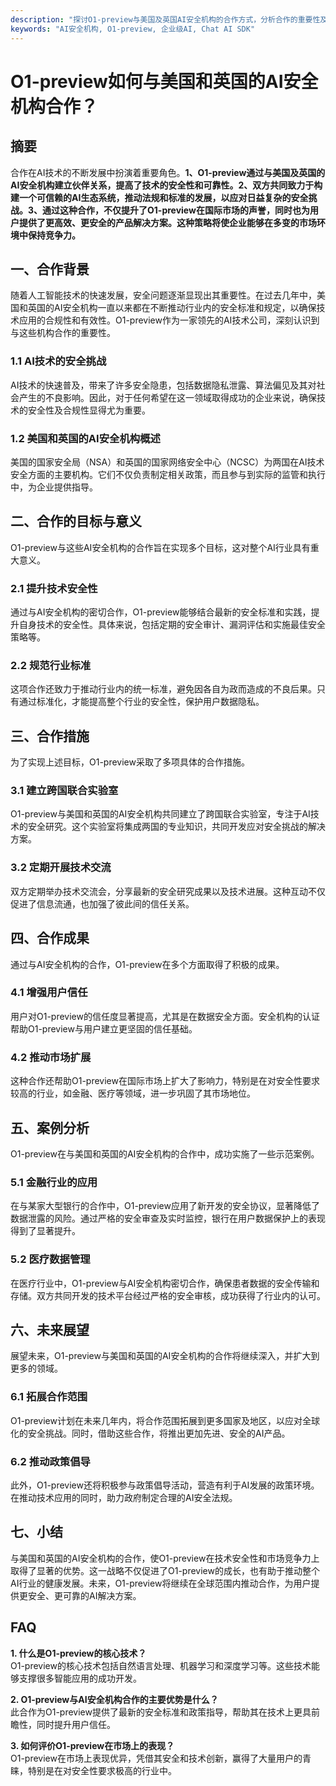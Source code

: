 ```yaml
---
description: "探讨O1-preview与美国及英国AI安全机构的合作方式，分析合作的重要性及其对AI领域的影响。"
keywords: "AI安全机构, O1-preview, 企业级AI, Chat AI SDK"
---
```

# O1-preview如何与美国和英国的AI安全机构合作？  

## 摘要 
合作在AI技术的不断发展中扮演着重要角色。**1、O1-preview通过与美国及英国的AI安全机构建立伙伴关系，提高了技术的安全性和可靠性。2、双方共同致力于构建一个可信赖的AI生态系统，推动法规和标准的发展，以应对日益复杂的安全挑战。3、通过这种合作，不仅提升了O1-preview在国际市场的声誉，同时也为用户提供了更高效、更安全的产品解决方案。这种策略将使企业能够在多变的市场环境中保持竞争力。**

## 一、合作背景
随着人工智能技术的快速发展，安全问题逐渐显现出其重要性。在过去几年中，美国和英国的AI安全机构一直以来都在不断推动行业内的安全标准和规定，以确保技术应用的合规性和有效性。O1-preview作为一家领先的AI技术公司，深刻认识到与这些机构合作的重要性。

### 1.1 AI技术的安全挑战
AI技术的快速普及，带来了许多安全隐患，包括数据隐私泄露、算法偏见及其对社会产生的不良影响。因此，对于任何希望在这一领域取得成功的企业来说，确保技术的安全性及合规性显得尤为重要。

### 1.2 美国和英国的AI安全机构概述
美国的国家安全局（NSA）和英国的国家网络安全中心（NCSC）为两国在AI技术安全方面的主要机构。它们不仅负责制定相关政策，而且参与到实际的监管和执行中，为企业提供指导。

## 二、合作的目标与意义
O1-preview与这些AI安全机构的合作旨在实现多个目标，这对整个AI行业具有重大意义。

### 2.1 提升技术安全性
通过与AI安全机构的密切合作，O1-preview能够结合最新的安全标准和实践，提升自身技术的安全性。具体来说，包括定期的安全审计、漏洞评估和实施最佳安全策略等。

### 2.2 规范行业标准
这项合作还致力于推动行业内的统一标准，避免因各自为政而造成的不良后果。只有通过标准化，才能提高整个行业的安全性，保护用户数据隐私。

## 三、合作措施
为了实现上述目标，O1-preview采取了多项具体的合作措施。

### 3.1 建立跨国联合实验室
O1-preview与美国和英国的AI安全机构共同建立了跨国联合实验室，专注于AI技术的安全研究。这个实验室将集成两国的专业知识，共同开发应对安全挑战的解决方案。

### 3.2 定期开展技术交流
双方定期举办技术交流会，分享最新的安全研究成果以及技术进展。这种互动不仅促进了信息流通，也加强了彼此间的信任关系。

## 四、合作成果
通过与AI安全机构的合作，O1-preview在多个方面取得了积极的成果。

### 4.1 增强用户信任
用户对O1-preview的信任度显著提高，尤其是在数据安全方面。安全机构的认证帮助O1-preview与用户建立更坚固的信任基础。

### 4.2 推动市场扩展
这种合作还帮助O1-preview在国际市场上扩大了影响力，特别是在对安全性要求较高的行业，如金融、医疗等领域，进一步巩固了其市场地位。

## 五、案例分析
O1-preview在与美国和英国的AI安全机构的合作中，成功实施了一些示范案例。

### 5.1 金融行业的应用
在与某家大型银行的合作中，O1-preview应用了新开发的安全协议，显著降低了数据泄露的风险。通过严格的安全审查及实时监控，银行在用户数据保护上的表现得到了显著提升。

### 5.2 医疗数据管理
在医疗行业中，O1-preview与AI安全机构密切合作，确保患者数据的安全传输和存储。双方共同开发的技术平台经过严格的安全审核，成功获得了行业内的认可。

## 六、未来展望
展望未来，O1-preview与美国和英国的AI安全机构的合作将继续深入，并扩大到更多的领域。

### 6.1 拓展合作范围
O1-preview计划在未来几年内，将合作范围拓展到更多国家及地区，以应对全球化的安全挑战。同时，借助这些合作，将推出更加先进、安全的AI产品。

### 6.2 推动政策倡导
此外，O1-preview还将积极参与政策倡导活动，营造有利于AI发展的政策环境。在推动技术应用的同时，助力政府制定合理的AI安全法规。

## 七、小结
与美国和英国的AI安全机构的合作，使O1-preview在技术安全性和市场竞争力上取得了显著的优势。这一战略不仅促进了O1-preview的成长，也有助于推动整个AI行业的健康发展。未来，O1-preview将继续在全球范围内推动合作，为用户提供更安全、更可靠的AI解决方案。

## FAQ

**1. 什么是O1-preview的核心技术？**  
O1-preview的核心技术包括自然语言处理、机器学习和深度学习等。这些技术能够支撑很多智能应用的成功开发。

**2. O1-preview与AI安全机构合作的主要优势是什么？**  
此合作为O1-preview提供了最新的安全标准和政策指导，帮助其在技术上更具前瞻性，同时提升用户信任。

**3. 如何评价O1-preview在市场上的表现？**  
O1-preview在市场上表现优异，凭借其安全和技术创新，赢得了大量用户的青睐，特别是在对安全性要求极高的行业中。
